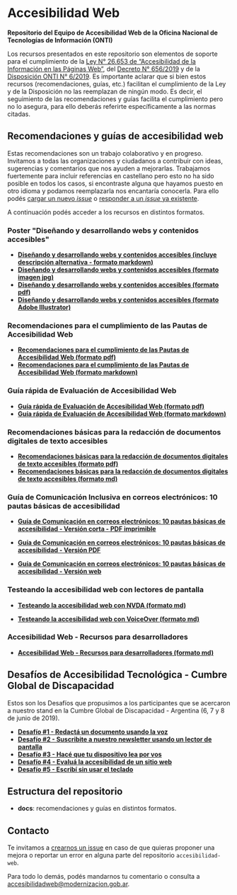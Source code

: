 # Accesibilidad Web

**Repositorio del Equipo de Accesibilidad Web de la Oficina Nacional de Tecnologías de Información (ONTI)**

Los recursos presentados en este repositorio son elementos de soporte para el cumplimiento de la [Ley N° 26.653 de “Accesibilidad de la Información en las Páginas Web”](http://servicios.infoleg.gob.ar/infolegInternet/anexos/175000-179999/175694/norma.htm), del [Decreto N° 656/2019](http://servicios.infoleg.gob.ar/infolegInternet/anexos/325000-329999/328722/norma.htm)  y de la [Disposición ONTI N° 6/2019](http://servicios.infoleg.gob.ar/infolegInternet/anexos/325000-329999/329284/norma.htm). 
Es importante aclarar que si bien estos recursos (recomendaciones, guías, etc.) facilitan el cumplimiento de la Ley y de la Disposición no las reemplazan de ningún modo. Es decir, el seguimiento de las recomendaciones y guías facilita el cumplimiento pero no lo asegura, para ello deberás referirte específicamente a las normas citadas.


## Recomendaciones y guías de accesibilidad web

Estas recomendaciones son un trabajo colaborativo y en progreso. Invitamos a todas las organizaciones y ciudadanos a contribuir con ideas, sugerencias y comentarios que nos ayuden a mejorarlas. Trabajamos fuertemente para incluir referencias en castellano pero esto no ha sido posible en todos los casos, si encontraste alguna que hayamos puesto en otro idioma y podamos reemplazarla nos encantaría conocerla.
Para ello podés [cargar un nuevo _issue_](https://github.com/argob/accesibilidad-web/issues/new) o [responder a un _issue_ ya existente](https://github.com/argob/accesibilidad-web/issues).

A continuación podés acceder a los recursos en distintos formatos.

### Poster "Diseñando y desarrollando webs y contenidos accesibles"

* **[Diseñando y desarrollando webs y contenidos accesibles (incluye descripción alternativa - formato markdown)](https://github.com/argob/accesibilidad-web/blob/master/docs/disenando_desarrollando_webs_contenidos_accesibles.md)**
* **[Diseñando y desarrollando webs y contenidos accesibles (formato imagen jpg)](https://github.com/argob/accesibilidad-web/blob/master/docs/disenando_desarrollando_webs_contenidos_accesibles.jpg)**
* **[Diseñando y desarrollando webs y contenidos accesibles (formato pdf)](https://github.com/argob/accesibilidad-web/blob/master/docs/disenando_desarrollando_webs_contenidos_accesibles.pdf)**
* **[Diseñando y desarrollando webs y contenidos accesibles (formato Adobe Illustrator)](https://github.com/argob/accesibilidad-web/blob/master/docs/disenando_desarrollando_webs_contenidos_accesibles.ai)**

### Recomendaciones para el cumplimiento de las Pautas de Accesibilidad Web

* **[Recomendaciones para el cumplimiento de las Pautas de Accesibilidad Web (formato pdf)](https://github.com/argob/accesibilidad-web/blob/master/docs/recomendaciones_pautas_accesibilidad_web.pdf)**
* **[Recomendaciones para el cumplimiento de las Pautas de Accesibilidad Web (formato markdown)](https://github.com/argob/accesibilidad-web/blob/master/docs/recomendaciones_pautas_accesibilidad_web.md)**

### Guía rápida de Evaluación de Accesibilidad Web

* **[Guía rápida de Evaluación de Accesibilidad Web (formato pdf)](https://github.com/argob/accesibilidad-web/blob/master/docs/guia_rapida_evaluacion_accesibilidad_web.pdf)**
* **[Guía rápida de Evaluación de Accesibilidad Web (formato markdown)](https://github.com/argob/accesibilidad-web/blob/master/docs/guia_rapida_evaluacion_accesibilidad_web.md)**

### Recomendaciones básicas para la redacción de documentos digitales de texto accesibles

* **[Recomendaciones básicas para la redacción de documentos digitales de texto accesibles (formato pdf)](https://github.com/argob/accesibilidad-web/blob/master/docs/recomendaciones_textos_accesibles.pdf)**
* **[Recomendaciones básicas para la redacción de documentos digitales de texto accesibles (formato md)](https://github.com/argob/accesibilidad-web/blob/master/docs/recomendaciones_textos_accesibles.md)**

### Guía de Comunicación Inclusiva en correos electrónicos: 10 pautas básicas de accesibilidad


* **[Guía de Comunicación en correos electrónicos: 10 pautas básicas de accesibilidad - Versión corta - PDF imprimible](https://github.com/argob/accesibilidad-web/blob/master/docs/Gu%C3%ADa%20de%20Comunicaci%C3%B3n%20Inclusiva%20en%20correos%20electr%C3%B3nicos%20-%2010%20pautas%20b%C3%A1sicas%20de%20accesibilidad%20-%20versi%C3%B3n%20imprimible%20-%201%20p%C3%A1gina.pdf)**

* **[Guía de Comunicación en correos electrónicos: 10 pautas básicas de accesibilidad - Versión PDF](https://github.com/argob/accesibilidad-web/blob/master/docs/Gu%C3%ADa%20de%20Comunicaci%C3%B3n%20Inclusiva%20en%20correos%20electr%C3%B3nicos%20-%2010%20pautas%20b%C3%A1sicas%20de%20accesibilidad.pdf)**

* **[Guía de Comunicación en correos electrónicos: 10 pautas básicas de accesibilidad - Versión web](https://github.com/argob/accesibilidad-web/blob/master/docs/pautas_accesibilidad_correos_electronicos.md#gu%C3%ADa-de-comunicaci%C3%B3n-inclusiva-en-correos-electr%C3%B3nicos-10-pautas-b%C3%A1sicas-de-accesibilidad)**


### Testeando la accesibilidad web con lectores de pantalla

* **[Testeando la accesibilidad web con NVDA (formato md)](https://github.com/argob/accesibilidad-web/blob/master/docs/funciones_nvda.md)**

* **[Testeando la accesibilidad web con VoiceOver (formato md)](https://github.com/argob/accesibilidad-web/blob/master/docs/funciones_voiceover.md)**

### Accesibilidad Web - Recursos para desarrolladores

* **[Accesibilidad Web - Recursos para desarrolladores (formato md)](https://github.com/argob/accesibilidad-web/blob/master/docs/recursos-desarrolladores.md)**


## Desafíos de Accesibilidad Tecnológica - Cumbre Global de Discapacidad

Estos son los Desafíos que propusimos a los participantes que se acercaron a nuestro stand en la Cumbre Global de Discapacidad - Argentina (6, 7 y 8 de junio de 2019).

* **[ Desafío #1 - Redactá un documento usando la voz](https://docs.google.com/document/d/1-YW3E8cDVWAiPKY066naU7nYGmiQ4ynTZ9IZyJ5jIOA/edit?usp=sharing)**
* **[ Desafío #2 - Suscribite a nuestro newsletter usando un lector de pantalla](https://docs.google.com/document/d/1LeIS-v7LRSLqK_uawxQBTcMabPgDXWkPNKvkyj1YAEg/edit?usp=sharing)**
* **[ Desafío #3 - Hacé que tu dispositivo lea por vos](https://docs.google.com/document/d/1rEm5EhTqxDoAYylM2sn_s2oeN4ey7RQxUNMEy17hIqc/edit?usp=sharing)**
* **[ Desafío #4 - Evaluá la accesibilidad de un sitio web](https://docs.google.com/document/d/12hygnuYaeblWVi8Y1GQXC-0aeAbNaLIszzn8Ci5mZ6c/edit?usp=sharing)**
* **[ Desafío #5 - Escribí sin usar el teclado
](https://docs.google.com/document/d/1fKpnpBlHZ18-zrHkPvH0fi9HvYVU88B7lg9T9n98SrU/edit?usp=sharing)**

## Estructura del repositorio

* **docs**: recomendaciones y guías en distintos formatos.

## Contacto

Te invitamos a [crearnos un issue](https://github.com/argob/accesibilidad-web/issues/new) en caso de que quieras proponer una mejora o reportar un error en alguna parte del repositorio `accesibilidad-web`.

Para todo lo demás, podés mandarnos tu comentario o consulta a [accesibilidadweb@modernizacion.gob.ar](mailto:accesibilidadweb@modernizacion.gob.ar).
